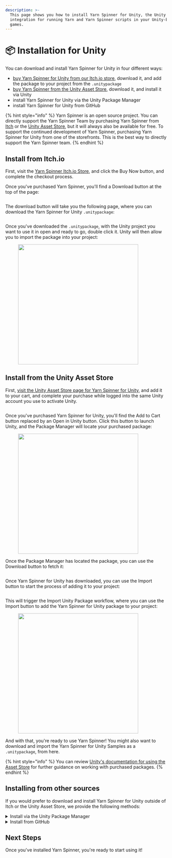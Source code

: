 ```yaml
---
description: >-
  This page shows you how to install Yarn Spinner for Unity, the Unity
  integration for running Yarn and Yarn Spinner scripts in your Unity-based
  games.
---
```


# 📦 Installation for Unity

You can download and install Yarn Spinner for Unity in four different ways:

* [buy Yarn Spinner for Unity from our Itch.io store](https://yarnspinnertool.itch.io/yarn-spinner), download it, and add the package to your project from the `.unitypackage`
* [buy Yarn Spinner from the Unity Asset Store](https://assetstore.unity.com/packages/tools/behavior-ai/yarn-spinner-for-unity-267061), download it, and install it via Unity
* install Yarn Spinner for Unity via the Unity Package Manager
* install Yarn Spinner for Unity from GitHub

{% hint style="info" %}
Yarn Spinner is an open source project. You can directly support the Yarn Spinner Team by purchasing Yarn Spinner from [Itch](https://yarnspinner.itch.io) or the [Unity Asset Store](https://assetstore.unity.com/packages/tools/behavior-ai/yarn-spinner-for-unity-267061), but it will always also be available for free. To support the continued development of Yarn Spinner, purchasing Yarn Spinner for Unity from one of the storefronts. This is the best way to directly support the Yarn Spinner team.
{% endhint %}

## Install from Itch.io

First, visit the [Yarn Spinner Itch.io Store](https://yarnspinnertool.itch.io/yarn-spinner), and click the Buy Now button, and complete the checkout process.&#x20;

Once you've purchased Yarn Spinner, you'll find a Download button at the top of the page:

<figure><img src="../.gitbook/assets/PNG image.jpeg" alt=""><figcaption></figcaption></figure>

The download button will take you the following page, where you can download the Yarn Spinner for Unity `.unitypackage`:

<figure><img src="../.gitbook/assets/PNG image (1).jpeg" alt=""><figcaption></figcaption></figure>

Once you've downloaded the `.unitypackage`, with the Unity project you want to use it in open and ready to go, double click it. Unity will then allow you to import the package into your project:

<figure><img src="../.gitbook/assets/Screenshot 2023-11-29 at 4.03.41 pm.png" alt="" width="375"><figcaption></figcaption></figure>

## Install from the Unity Asset Store

First, [visit the Unity Asset Store page for Yarn Spinner for Unity](https://assetstore.unity.com/packages/tools/behavior-ai/yarn-spinner-for-unity-267061), and add it to your cart, and complete your purchase while logged into the same Unity account you use to activate Unity.

<figure><img src="../.gitbook/assets/Screenshot 2024-01-31 at 3.48.43 pm.png" alt=""><figcaption></figcaption></figure>

Once you've purchased Yarn Spinner for Unity, you'll find the Add to Cart button replaced by an Open in Unity button. Click this button to launch Unity, and the Package Manager will locate your purchased package:

<figure><img src="../.gitbook/assets/Screenshot 2024-01-31 at 3.41.36 pm.png" alt="" width="375"><figcaption></figcaption></figure>

Once the Package Manager has located the package, you can use the Download button to fetch it:

<figure><img src="../.gitbook/assets/Screenshot 2024-01-31 at 3.42.04 pm.png" alt=""><figcaption></figcaption></figure>

Once Yarn Spinner for Unity has downloaded, you can use the Import button to start the process of adding it to your project:

<figure><img src="../.gitbook/assets/Screenshot 2024-01-31 at 3.43.55 pm.png" alt=""><figcaption></figcaption></figure>

This will trigger the Import Unity Package workflow, where you can use the Import button to add the Yarn Spinner for Unity package to your project:

<figure><img src="../.gitbook/assets/Screenshot 2024-01-31 at 3.46.55 pm.png" alt="" width="375"><figcaption></figcaption></figure>

And with that, you're ready to use Yarn Spinner! You might also want to download and import the Yarn Spinner for Unity Samples as a `.unitypackage`, from here.

{% hint style="info" %}
You can review [Unity's documentation for using the Asset Store](https://docs.unity3d.com/Manual/AssetStorePackages.html) for further guidance on working with purchased packages.
{% endhint %}

## Installing from other sources

If you would prefer to download and install Yarn Spinner for Unity outside of Itch or the Unity Asset Store, we provide the following methods:

<details>

<summary>Install via the Unity Package Manager</summary>

## Install via the Unity Package Manager

You can also install the Yarn Spinner package into your project using the Package Manager window in Unity. Specifically, Yarn Spinner is available via the [OpenUPM registry](https://openupm.com).&#x20;

In order to follow the instructions in this section, your project needs to be using Unity 2020.1 or higher. If your project is using an earlier version of Unity, we recommend installing Yarn Spinner from Git.

### Setting Up the OpenUPM Registry in Your Project

Before you can install Yarn Spinner from OpenUPM, you first need to configure your project so that it knows where to get the package from.

1. In Unity, open the Edit menu, and choose Project Settings.
2. In the list of sections at the left hand side of the window, select Package Manager.

This window is where you tell Unity about where to find packages that come from registries besides Unity's built-in one.

1. In the Name field, type `OpenUPM`.
2. In the URL field, type `https://package.openupm.com`.
3. In the Scopes field, type `dev.yarnspinner`.
4. Click Save.

When you're done, the settings window should look like this:

<img src="../.gitbook/assets/installing-unity-package-manager-registry.png" alt="" data-size="original">

You can now install Yarn Spinner itself.

### Installing the Yarn Spinner package

1. Open the Window menu, and choose Package Manager.
2. In the toolbar, click Packages: In Project, and choose My Registries.

<img src="../.gitbook/assets/installing-unity-package-manager-select-package-list.png" alt="" data-size="original">

1. Yarn Spinner will appear in the list. Select it, and click Install.

<img src="../.gitbook/assets/installing-unity-package-manager-registry-select-package.png" alt="" data-size="original">

Yarn Spinner will download and install into your project.

You can verify that everything is imported succesfully by looking for Yarn Spinner under Packages, in the Project pane.

<img src="../.gitbook/assets/Screen Shot 2021-03-07 at 2.16.14 pm (1).png" alt="Verify that Unity has the package by checking the Packages folder of the Project pane." data-size="original">

</details>

<details>

<summary>Install from GitHub</summary>

## Install from GitHub

As an alternative to downloading Yarn Spinner from OpenUPM, you can install Yarn Spinner by downloading the package directly from GitHub, where the project's source code is stored.

Where possible, we recommend installing Yarn Spinner via a purchased `.unitypackage`, or from OpenUPM rather than GitHub, because it's easier to update to new versions.

To install Yarn Spinner from GitHub, follow these instructions.

1. Make sure your system [has Git (minimum version 2.14.0) installed](https://git-scm.com/).
2. In Unity, open the Window menu, and choose Package Manager.
3. Click the `+` button, and choose "Add package from git URL".
4. In the text field that appears, enter the following URL: \
   &#xNAN;**`https://github.com/YarnSpinnerTool/YarnSpinner-Unity.git#current`**\
   Be sure to type the URL exactly as it appears in this document.
5. The project will download and install. This might take a moment.

</details>

## Next Steps

Once you've installed Yarn Spinner, you're ready to start using it!
